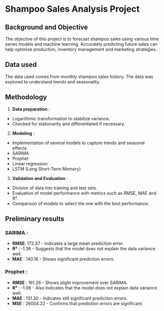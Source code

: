 # Shampoo Sales Analysis Project

## Background and Objective
The objective of this project is to forecast shampoo sales using various time series models and machine learning. Accurately predicting future sales can help optimize production, inventory management and marketing strategies.

## Data used
The data used comes from monthly shampoo sales history. The data was explored to understand trends and seasonality.

## Methodology
1. **Data preparation** :
- Logarithmic transformation to stabilize variance.
- Checked for stationarity and differentiated if necessary.

2. **Modeling** :
- Implementation of several models to capture trends and seasonal effects:
- SARIMA
- Prophet
- Linear regression
- LSTM (Long Short-Term Memory)

3. **Validation and Evaluation** :
- Division of data into training and test sets.
- Evaluation of model performance with metrics such as RMSE, MAE and R².
- Comparison of models to select the one with the best performance.

## Preliminary results 

### SARIMA :
- **RMSE**: 172.37 - Indicates a large mean prediction error. 
- **R²** : -1.36 - Suggests that the model does not explain the data variance well. 
- **MAE** : 140.16 - Shows significant prediction errors. 
### Prophet : 
- **RMSE** : 161.26 - Shows slight improvement over SARIMA. 
- **R²** : -1.06 - Also indicates that the model does not explain data variance well. 
- **MAE** : 131.30 - Indicates still significant prediction errors. 
- **MSE** : 26004.22 - Confirms that prediction errors are significant.

